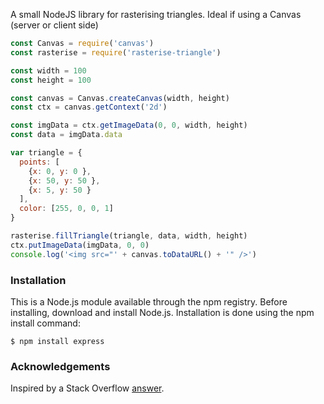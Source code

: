 A small NodeJS library for rasterising triangles. Ideal if using a Canvas (server or client side)

```javascript
const Canvas = require('canvas')
const rasterise = require('rasterise-triangle')

const width = 100
const height = 100

const canvas = Canvas.createCanvas(width, height)
const ctx = canvas.getContext('2d')

const imgData = ctx.getImageData(0, 0, width, height)
const data = imgData.data

var triangle = {
  points: [
    {x: 0, y: 0 },
    {x: 50, y: 50 },
    {x: 5, y: 50 }
  ],
  color: [255, 0, 0, 1]
}

rasterise.fillTriangle(triangle, data, width, height)
ctx.putImageData(imgData, 0, 0)
console.log('<img src="' + canvas.toDataURL() + '" />')
```

### Installation
This is a Node.js module available through the npm registry.
Before installing, download and install Node.js. 
Installation is done using the npm install command:
```
$ npm install express
```

### Acknowledgements
Inspired by a Stack Overflow [answer](https://stackoverflow.com/questions/49047229/draw-a-triangle-to-pixel-array).
